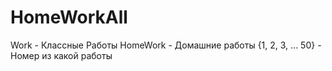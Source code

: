 # HomeWorkAll
Work - Классные Работы 
HomeWork - Домашние работы 
{1, 2, 3, ... 50} - Номер из какой работы 
